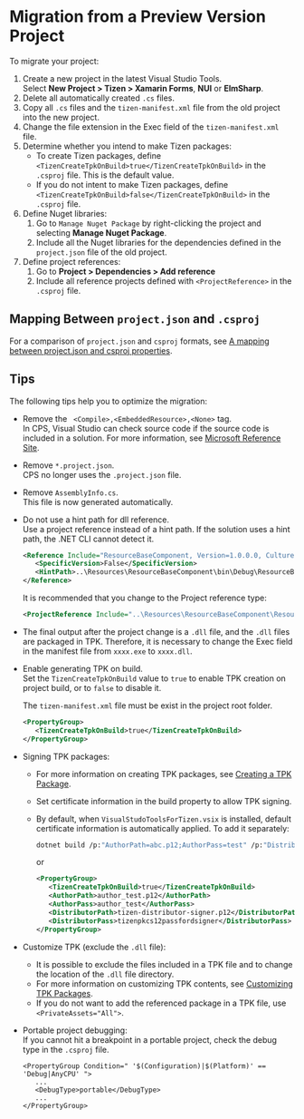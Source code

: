 # Migration from a Preview Version Project

To migrate your project:

1. Create a new project in the latest Visual Studio Tools.  
   Select **New Project &gt; Tizen &gt; Xamarin Forms**, **NUI** or **ElmSharp**.
2. Delete all automatically created `.cs` files.
3. Copy all `.cs` files and the `tizen-manifest.xml` file from the old project into the new project.
4. Change the file extension in the Exec field of the `tizen-manifest.xml` file.
5. Determine whether you intend to make Tizen packages:
   - To create Tizen packages, define `<TizenCreateTpkOnBuild>true</TizenCreateTpkOnBuild>` in the `.csproj` file. This is the default value.
   - If you do not intent to make Tizen packages, define `<TizenCreateTpkOnBuild>false</TizenCreateTpkOnBuild>` in the `.csproj` file.
6. Define Nuget libraries:
   1. Go to `Manage Nuget Package` by right-clicking the project and selecting **Manage Nuget Package**.
   2. Include all the Nuget libraries for the dependencies defined in the `project.json` file of the old project.
7. Define project references:
   1. Go to **Project &gt; Dependencies &gt; Add reference**
   2. Include all reference projects defined with `<ProjectReference>` in the `.csproj` file.


## Mapping Between `project.json` and `.csproj`

For a comparison of `project.json` and `csproj` formats, see [A mapping between project.json and csproj properties](https://github.com/dotnet/docs/blob/master/docs/core/tools/project-json-to-csproj.md).


## Tips

The following tips help you to optimize the migration:

- Remove the ` <Compile>,<EmbeddedResource>,<None>` tag.  
  In CPS, Visual Studio can check source code if the source code is included in a solution. For more information, see [Microsoft Reference Site](https://docs.microsoft.com/en-us/dotnet/core/tools/csproj#default-compilation-includes-in-net-core-projects).
- Remove `*.project.json`.  
  CPS no longer uses the `.project.json` file.
- Remove `AssemblyInfo.cs`.  
  This file is now generated automatically.
- Do not use a hint path for dll reference.  
  Use a project reference instead of a hint path. If the solution uses a hint path, the .NET CLI cannot detect it.
    ```xml
    <Reference Include="ResourceBaseComponent, Version=1.0.0.0, Culture=neutral, processorArchitecture=MSIL">
       <SpecificVersion>False</SpecificVersion>
       <HintPath>..\Resources\ResourceBaseComponent\bin\Debug\ResourceBaseComponent.dll</HintPath>
    </Reference>
    ```
    It is recommended that you change to the Project reference type:

    ```xml
    <ProjectReference Include="..\Resources\ResourceBaseComponent\ResourceBaseComponent.csproj" />
    ```
- The final output after the project change is a `.dll` file, and the `.dll` files are packaged in TPK. Therefore, it is necessary to change the Exec field in the manifest file from `xxxx.exe` to `xxxx.dll`.
- Enable generating TPK on build.  
  Set the `TizenCreateTpkOnBuild` value to `true` to enable TPK creation on project build, or to `false` to disable it.
  
  The `tizen-manifest.xml` file must be exist in the project root folder.
    ```xml
    <PropertyGroup>
       <TizenCreateTpkOnBuild>true</TizenCreateTpkOnBuild>
    </PropertyGroup>
    ```
 - Signing TPK packages:
    * For more information on creating TPK packages, see [Creating a TPK Package](how-to-create-tpk.md).
    * Set certificate information in the build property to allow TPK signing.
    * By default, when `VisualStudoToolsForTizen.vsix` is installed, default certificate information is automatically applied. To add it separately:

      ```bash
      dotnet build /p:"AuthorPath=abc.p12;AuthorPass=test" /p:"DistributorPath=def.p12;DistributorPass=hello"
      ```
      or
      ```xml
      <PropertyGroup>
         <TizenCreateTpkOnBuild>true</TizenCreateTpkOnBuild>
         <AuthorPath>author_test.p12</AuthorPath>
         <AuthorPass>author_test</AuthorPass>
         <DistributorPath>tizen-distributor-signer.p12</DistributorPath>
         <DistributorPass>tizenpkcs12passfordsigner</DistributorPass>
      </PropertyGroup>
      ```

- Customize TPK (exclude the `.dll` file):
  - It is possible to exclude the files included in a TPK file and to change the location of the `.dll` file directory.
  - For more information on customizing TPK contents, see [Customizing TPK Packages](how-to-customize-tpk.md).
  - If you do not want to add the referenced package in a TPK file, use `<PrivateAssets="All">`.

- Portable project debugging:  
  If you cannot hit a breakpoint in a portable project, check the debug type in the `.csproj` file.
  ```
  <PropertyGroup Condition=" '$(Configuration)|$(Platform)' == 'Debug|AnyCPU' ">
     ...
     <DebugType>portable</DebugType>
     ...
  </PropertyGroup>
  ```